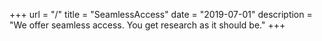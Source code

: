 +++
url = "/"
title = "SeamlessAccess"
date = "2019-07-01"
description = "We offer seamless access. You get research as it should be."
+++
